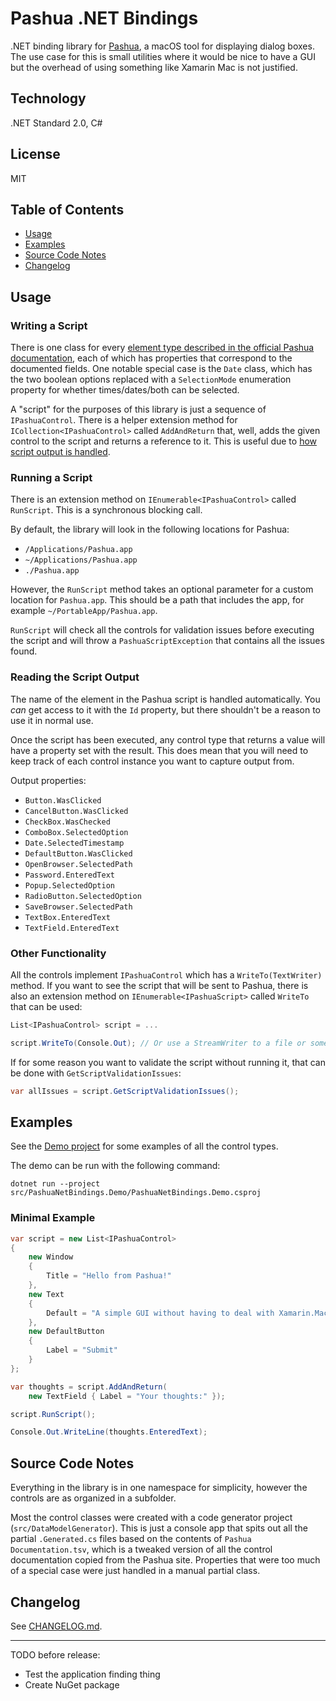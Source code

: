 # Pashua .NET Bindings

.NET binding library for [Pashua](https://www.bluem.net/en/projects/pashua/), a macOS tool for displaying dialog boxes.  The use case for this is small utilities where it would be nice to have a GUI but the overhead of using something like Xamarin Mac is not justified.

## Technology

.NET Standard 2.0, C#

## License

MIT

## Table of Contents

* [Usage](#usage)
* [Examples](#examples)
* [Source Code Notes](#source-code-notes)
* [Changelog](CHANGELOG.md)

## Usage

### Writing a Script

There is one class for every [element type described in the official Pashua documentation](https://www.bluem.net/pashua-docs-latest.html), each of which has properties that correspond to the documented fields.  One notable special case is the `Date` class, which has the two boolean options replaced with a `SelectionMode` enumeration property for whether times/dates/both can be selected.

A "script" for the purposes of this library is just a sequence of `IPashuaControl`. There is a helper extension method for `ICollection<IPashuaControl>` called `AddAndReturn` that, well, adds the given control to the script and returns a reference to it.  This is useful due to [how script output is handled](#reading-the-script-output).

### Running a Script

There is an extension method on `IEnumerable<IPashuaControl>` called `RunScript`.  This is a synchronous blocking call.

By default, the library will look in the following locations for Pashua:

* `/Applications/Pashua.app`
* `~/Applications/Pashua.app`
* `./Pashua.app`

However, the `RunScript` method takes an optional parameter for a custom location for `Pashua.app`.  This should be a path that includes the app, for example `~/PortableApp/Pashua.app`.

`RunScript` will check all the controls for validation issues before executing the script and will throw a `PashuaScriptException` that contains all the issues found.

### Reading the Script Output

The name of the element in the Pashua script is handled automatically.  You _can_ get access to it with the `Id` property, but there shouldn't be a reason to use it in normal use.

Once the script has been executed, any control type that returns a value will have a property set with the result.  This does mean that you will need to keep track of each control instance you want to capture output from.

Output properties:

* `Button.WasClicked`
* `CancelButton.WasClicked`
* `CheckBox.WasChecked`
* `ComboBox.SelectedOption`
* `Date.SelectedTimestamp`
* `DefaultButton.WasClicked`
* `OpenBrowser.SelectedPath`
* `Password.EnteredText`
* `Popup.SelectedOption`
* `RadioButton.SelectedOption`
* `SaveBrowser.SelectedPath`
* `TextBox.EnteredText`
* `TextField.EnteredText`

### Other Functionality

All the controls implement `IPashuaControl` which has a `WriteTo(TextWriter)` method.  If you want to see the script that will be sent to Pashua, there is also an extension method on `IEnumerable<IPashuaScript>` called `WriteTo` that can be used:

```csharp
List<IPashuaControl> script = ...

script.WriteTo(Console.Out); // Or use a StreamWriter to a file or something
```

If for some reason you want to validate the script without running it, that can be done with `GetScriptValidationIssues`:

```csharp
var allIssues = script.GetScriptValidationIssues();
```

## Examples

See the [Demo project](src/PashuaNetBindings.Demo/Program.cs) for some examples of all the control types.  

The demo can be run with the following command:

`dotnet run --project src/PashuaNetBindings.Demo/PashuaNetBindings.Demo.csproj`

### Minimal Example

```csharp
var script = new List<IPashuaControl>
{
    new Window
    {
        Title = "Hello from Pashua!"
    },
    new Text
    {
        Default = "A simple GUI without having to deal with Xamarin.Mac"
    },
    new DefaultButton
    {
        Label = "Submit"
    }
};

var thoughts = script.AddAndReturn(
    new TextField { Label = "Your thoughts:" });

script.RunScript();

Console.Out.WriteLine(thoughts.EnteredText);

```

## Source Code Notes

Everything in the library is in one namespace for simplicity, however the controls are as organized in a subfolder.

Most the control classes were created with a code generator project (`src/DataModelGenerator`).  This is just a console app that spits out all the partial `.Generated.cs` files based on the contents of `Pashua Documentation.tsv`, which is a tweaked version of all the control documentation copied from the Pashua site.  Properties that were too much of a special case were just handled in a manual partial class.

## Changelog

See [CHANGELOG.md](CHANGELOG.md).

--------------------

TODO before release:

* Test the application finding thing
* Create NuGet package

